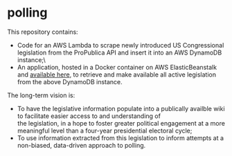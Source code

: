 # polling

This repository contains: 

- Code for an AWS Lambda to scrape newly introduced US Congressional legislation from the ProPublica API and insert it into an AWS DynamoDB instance;\
- An application, hosted in a Docker container on AWS ElasticBeanstalk and [available here](http://pollbase-dev.us-west-1.elasticbeanstalk.com/), to retrieve and make available all active legislation from the above DynamoDB instance.

The long-term vision is:

- To have the legislative information populate into a publically availble wiki to facilitate easier access to and understanding of\
the legislation, in a hope to foster greater political engagement at a more meaningful level than a four-year presidential electoral cycle;
- To use information extracted from this legislation to inform attempts at a non-biased, data-driven approach to polling.
